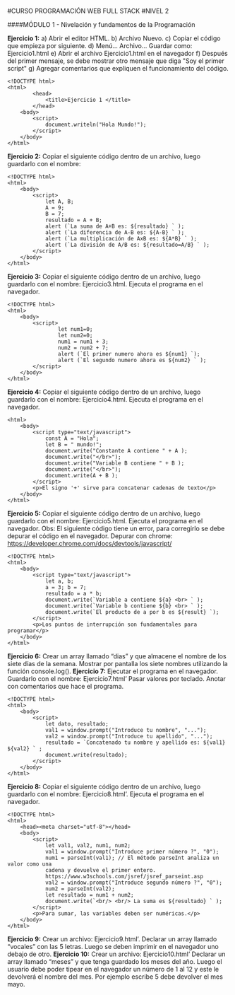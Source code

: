 #CURSO PROGRAMACIÓN WEB FULL STACK
#NIVEL 2

####MÓDULO 1 - Nivelación y fundamentos de la Programación

**Ejercicio 1:**
a) Abrir el editor HTML.
b) Archivo Nuevo.
c) Copiar el código que empieza por <!DOCTYPE html> siguiente.
d) Menú... Archivo... Guardar como: Ejercicio1.html
e) Abrir el archivo Ejercicio1.html en el navegador
f) Después del primer mensaje, se debe mostrar otro mensaje que diga "Soy el primer
script"
g) Agregar comentarios que expliquen el funcionamiento del código.
~~~
<!DOCTYPE html>
<html>
		<head>
			<title>Ejercicio 1 </title>
		</head>
	<body>
		<script>
			document.writeln("Hola Mundo!");
		</script>
	</body>
</html>
~~~
**Ejercicio 2:**
Copiar el siguiente código dentro de un archivo, luego guardarlo con el nombre:
~~~
<!DOCTYPE html>
<html>
	<body>
		<script>
			let A, B;
			A = 9;
			B = 7;
			resultado = A + B;
			alert (`La suma de A+B es: ${resultado} ` );
			alert (`La diferencia de A-B es: ${A-B} ` );
			alert (`La multiplicación de AxB es: ${A*B} ` );
			alert (`La división de A/B es: ${resultado=A/B} ` );
		</script>
	</body>
</html>
~~~
**Ejercicio 3:**
Copiar el siguiente código dentro de un archivo, luego guardarlo con el nombre: Ejercicio3.html. Ejecuta el programa en el navegador.
~~~
<!DOCTYPE html>
<html>
	<body>
		<script>
				let num1=0;
				let num2=0;
				num1 = num1 + 3;
				num2 = num2 + 7;
				alert (`El primer numero ahora es ${num1} `);
				alert (`El segundo numero ahora es ${num2} ` );
		</script>
	</body>
</html>
~~~

**Ejercicio 4:**
Copiar el siguiente código dentro de un archivo, luego guardarlo con el nombre: Ejercicio4.html. Ejecuta el programa en el navegador.
~~~
<html>
	<body>
		<script type="text/javascript">
			const A = "Hola";
			let B = " mundo!";
			document.write("Constante A contiene " + A );
			document.write("</br>");
			document.write("Variable B contiene " + B );
			document.write("</br>");
			document.write(A + B );
		</script>
		<p>El signo '+' sirve para concatenar cadenas de texto</p>
	</body>
</html>
~~~
**Ejercicio 5:**
Copiar el siguiente código dentro de un archivo, luego guardarlo con el nombre: Ejercicio5.html. Ejecuta el programa en el navegador.
Obs: El siguiente código tiene un error, para corregirlo se debe depurar el código en el navegador.
Depurar con chrome: https://developer.chrome.com/docs/devtools/javascript/
~~~
<!DOCTYPE html>
<html>
	<body>
		<script type="text/javascript">
			let a, b;
			a = 3; b = 7;
			resultado = a * b;
			document.write(`Variable a contiene ${a} <br> ` );
			document.write(`Variable b contiene ${b} <br> ` );
			document.write(`El producto de a por b es ${result} `);
		</script>
		<p>Los puntos de interrupción son fundamentales para programar</p>
	</body>
</html>
~~~
**Ejercicio 6:**
Crear un array llamado “dias” y que almacene el nombre de los siete días de la semana.
Mostrar por pantalla los siete nombres utilizando la función console.log().
**Ejercicio 7:**
Ejecutar el programa en el navegador. Guardarlo con el nombre: Ejercicio7.html’ Pasar valores por teclado. Anotar con comentarios que hace el programa.
~~~
<!DOCTYPE html>
<html>
	<body>
		<script>
			let dato, resultado;
			val1 = window.prompt("Introduce tu nombre", "...");
			val2 = window.prompt("Introduce tu apellido", "...");
			resultado = `Concatenado tu nombre y apellido es: ${val1} ${val2} ` ;
			document.write(resultado);
		</script>
	</body>
</html>
~~~
**Ejercicio 8:**
Copiar el siguiente código dentro de un archivo, luego guardarlo con el nombre:
Ejercicio8.html’. Ejecuta el programa en el navegador.
~~~
<!DOCTYPE html>
<html>
	<head><meta charset="utf-8"></head>
	<body>
		<script>
			let val1, val2, num1, num2;
			val1 = window.prompt("Introduce primer número ?", "0");
			num1 = parseInt(val1); // El método parseInt analiza un valor como una
			cadena y devuelve el primer entero.
			https://www.w3schools.com/jsref/jsref_parseint.asp
			val2 = window.prompt("Introduce segundo número ?", "0");
			num2 = parseInt(val2);
			let resultado = num1 + num2;
			document.write(`<br/> <br/> La suma es ${resultado} ` );
		</script>
		<p>Para sumar, las variables deben ser numéricas.</p>
	</body>
</html>
~~~
**Ejercicio 9:**
Crear un archivo: Ejercicio9.html’. Declarar un array llamado “vocales” con las 5 letras. Luego se deben imprimir en el navegador uno debajo de otro.
**Ejercicio 10:**
Crear un archivo: Ejercicio10.html’ Declarar un array llamado “meses” y que tenga guardado los meses del año. Luego el usuario debe poder tipear en el navegador un número de 1 al 12 y este le devolverá el nombre del mes. Por ejemplo escribe 5 debe devolver el mes mayo.

